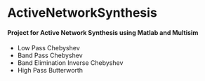 # ActiveNetworkSynthesis
#### Project for Active Network Synthesis using Matlab and Multisim
* Low Pass Chebyshev
* Band Pass Chebyshev
* Band Elimination Inverse Chebyshev
* High Pass Butterworth



